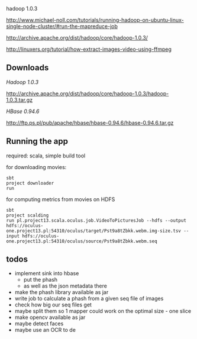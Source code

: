 hadoop 1.0.3

http://www.michael-noll.com/tutorials/running-hadoop-on-ubuntu-linux-single-node-cluster/#run-the-mapreduce-job

http://archive.apache.org/dist/hadoop/core/hadoop-1.0.3/


http://linuxers.org/tutorial/how-extract-images-video-using-ffmpeg

Downloads
---------

*Hadoop 1.0.3*

http://archive.apache.org/dist/hadoop/core/hadoop-1.0.3/hadoop-1.0.3.tar.gz

*HBase 0.94.6*

http://ftp.ps.pl/pub/apache/hbase/hbase-0.94.6/hbase-0.94.6.tar.gz

Running the app
---------------
required: scala, simple build tool

for downloading movies:
```
sbt
project downloader
run
```

for computing metrics from movies on HDFS
```
sbt
project scalding
run pl.project13.scala.oculus.job.VideoToPicturesJob --hdfs --output hdfs://oculus-one.project13.pl:54310/oculus/target/Pst9a8tZbkk.webm.img-size.tsv --input hdfs://oculus-one.project13.pl:54310/oculus/source/Pst9a8tZbkk.webm.seq
```

todos
-----

* implement sink into hbase
  * put the phash
  * as well as the json metadata there
* make the phash library available as jar
* write job to calculate a phash from a given seq file of images
* check how big our seq files get
* maybe split them so 1 mapper could work on the optimal size - one slice
* make opencv available as jar
* maybe detect faces
* maybe use an OCR to de